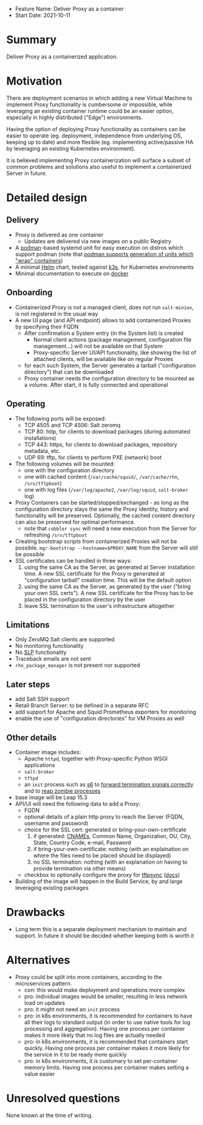 - Feature Name: Deliver Proxy as a container
- Start Date: 2021-10-11

# Summary
[summary]: #summary

Deliver Proxy as a containerized application.

# Motivation
[motivation]: #motivation

There are deployment scenarios in which adding a new Virtual Machine to implement Proxy functionality is cumbersome or impossible, while leveraging an existing container runtime could be an easier option, especially in highly distributed ("Edge") environments.

Having the option of deploying Proxy functionality as containers can be easier to operate (eg. deployment, independence from underlying OS, keeping up to date) and more flexible (eg. implementing active/passive HA by leveraging an existing Kubernetes environment).

It is believed implementing Proxy containerization will surface a subset of common problems and solutions also useful to implement a containerized Server in future.

# Detailed design
[design]: #detailed-design

## Delivery
  - Proxy is delivered as one container
    - Updates are delivered via new images on a public Registry
  - A [podman](https://podman.io/)-based systemd unit for easy execution on distros which support podman (note that [podman supports generation of units which "wrap" containers](https://www.redhat.com/sysadmin/podman-shareable-systemd-services))
  - A minimal [Helm](https://helm.sh/) chart, tested against [k3s](https://k3s.io/), for Kubernetes environments
  - Minimal documentation to execute on [docker](https://docs.docker.com/engine/reference/commandline/cli/)

## Onboarding
  - Containerized Proxy is not a managed client, does not run `salt-minion`, is not registered in the usual way
  - A new UI page (and API endpoint) allows to add containerized Proxies by specifying their FQDN
    - After confirmation a System entry (in the System list) is created 
      - Normal client actions (package management, configuration file management...) will not be available on that System
      - Proxy-specific Server UI/API functionality, like showing the list of attached clients, will be available like on regular Proxies
    - for each such System, the Server generates a tarball ("configuration directory") that can be downloaded
    - Proxy container needs the configuration directory to be mounted as a volume. After start, it is fully connected and operational

## Operating
  - The following ports will be exposed:
    - TCP 4505 and TCP 4506: Salt zeromq
    - TCP 80: http, for clients to download packages (during automated installations)
    - TCP 443: https, for clients to download packages, repository metadata, etc.
    - UDP 69: tftp, for clients to perform PXE (network) boot
  - The following volumes will be mounted:
    - one with the configuration directory
    - one with cached content (`/var/cache/squid/`, `/var/cache/rhn`, `/srv/tftpboot`)
    - one with log files (`/var/log/apache2`, `/var/log/squid`, `salt-broker` log)
  - Proxy Containers can be started/stopped/exchanged - as long as the configuration directory stays the same the Proxy identity, history and functionality will be preserved. Optionally, the cached content directory can also be preserved for optimal performance.
    - note that `cobbler sync` will need a new execution from the Server for refreshing `/srv/tftpboot`
  - Creating bootstrap scripts from containerized Proxies will not be possible. `mgr-bootstrap --hostname=$PROXY_NAME` from the Server will still be possible
  - SSL certificates can be handled in three ways:
    1. using the same CA as the Server, as generated at Server installation time. A new SSL certificate for the Proxy is generated at "configuration tarball" creation time. This will be the default option
    2. using the same CA as the Server, as generated by the user ("bring your own SSL certs"). A new SSL certificate for the Proxy has to be placed in the configuration directory by the user
    3. leave SSL termination to the user's infrastructure altogether

## Limitations
  - Only ZeroMQ Salt clients are supported
  - No monitoring functionality
  - No [SLP](https://en.wikipedia.org/wiki/Service_Location_Protocol) functionality
  - Traceback emails are not sent
  - `rhn_package_manager` is not present nor supported

## Later steps
  - add Salt SSH support
  - Retail Branch Server: to be defined in a separate RFC
  - add support for Apache and Squid Prometheus exporters for monitoring
  - enable the use of "configuration directories" for VM Proxies as well

## Other details
  - Container image includes:
    - Apache `httpd`, together with Proxy-specific Python WSGI applications
    - `salt-broker`
    - `tftpd`
    - an `init` process such as [s6](https://github.com/just-containers/s6-overlay) to [forward termination signals correctly](https://petermalmgren.com/signal-handling-docker/) and to [reap zombie processes](https://stackoverflow.com/questions/49162358/docker-init-zombies-why-does-it-matter)
  - base image will be Leap 15.3
  - API/UI will need the following data to add a Proxy:
    - FQDN
    - optional details of a plain http proxy to reach the Server (FQDN, username and password)
    - choice for the SSL cert: generated or bring-your-own-certificate
      1. if generated: [CNAMEs](https://en.wikipedia.org/wiki/CNAME_record), Common Name, Organization, OU, City, State, Country Code, e-mail, Password
      2. if bring-your-own-certificate: nothing (with an explaination on where the files need to be placed should be displayed)
      3. no SSL termination: nothing (with an explanation on having to provide termination via other means)
    - checkbox to optionally configure the proxy for [tftpsync](https://github.com/uyuni-project/uyuni/blob/master/tftpsync/susemanager-tftpsync/configure-tftpsync.sh) ([docs](https://www.uyuni-project.org/uyuni-docs/en/uyuni/installation/uyuni-proxy-setup.html#proxy.pxe.sync))
  - Building of the image will happen in the Build Service, by and large leveraging existing packages

# Drawbacks
[drawbacks]: #drawbacks

  - Long term this is a separate deployment mechanism to maintain and support. In future it should be decided whether keeping both is worth it

# Alternatives
[alternatives]: #alternatives

  - Proxy could be split into more containers, according to the microservices pattern.
    - con: this would make deployment and operations more complex
    - pro: individual images would be smaller, resulting in less network load on updates
    - pro: it might not need an `init` process
    - pro: in k8s environments, it is recommended for containers to have all their logs to standard output (in order to use native tools for log processing and aggregation). Having one process per container makes it more likely that no log files are actually needed
    - pro: in k8s environments, it is recommended that containers start quickly. Having one process per container makes it more likely for the service in it to be ready more quickly
    - pro: in k8s environments, it is customary to set per-container memory limits. Having one process per container makes setting a value easier


# Unresolved questions
[unresolved]: #unresolved-questions

None known at the time of writing.
